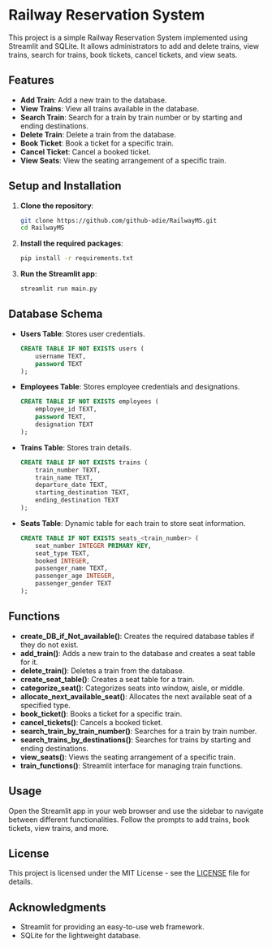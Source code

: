 # Railway Reservation System

This project is a simple Railway Reservation System implemented using Streamlit and SQLite. It allows administrators to add and delete trains, view trains, search for trains, book tickets, cancel tickets, and view seats.

## Features

- **Add Train**: Add a new train to the database.
- **View Trains**: View all trains available in the database.
- **Search Train**: Search for a train by train number or by starting and ending destinations.
- **Delete Train**: Delete a train from the database.
- **Book Ticket**: Book a ticket for a specific train.
- **Cancel Ticket**: Cancel a booked ticket.
- **View Seats**: View the seating arrangement of a specific train.

## Setup and Installation

1. **Clone the repository**:
    ```sh
    git clone https://github.com/github-adie/RailwayMS.git
    cd RailwayMS
    ```

2. **Install the required packages**:
    ```sh
    pip install -r requirements.txt
    ```

3. **Run the Streamlit app**:
    ```sh
    streamlit run main.py
    ```

## Database Schema

- **Users Table**: Stores user credentials.
    ```sql
    CREATE TABLE IF NOT EXISTS users (
        username TEXT,
        password TEXT
    );
    ```

- **Employees Table**: Stores employee credentials and designations.
    ```sql
    CREATE TABLE IF NOT EXISTS employees (
        employee_id TEXT,
        password TEXT,
        designation TEXT
    );
    ```

- **Trains Table**: Stores train details.
    ```sql
    CREATE TABLE IF NOT EXISTS trains (
        train_number TEXT,
        train_name TEXT,
        departure_date TEXT,
        starting_destination TEXT,
        ending_destination TEXT
    );
    ```

- **Seats Table**: Dynamic table for each train to store seat information.
    ```sql
    CREATE TABLE IF NOT EXISTS seats_<train_number> (
        seat_number INTEGER PRIMARY KEY,
        seat_type TEXT,
        booked INTEGER,
        passenger_name TEXT,
        passenger_age INTEGER,
        passenger_gender TEXT
    );
    ```

## Functions

- **create_DB_if_Not_available()**: Creates the required database tables if they do not exist.
- **add_train()**: Adds a new train to the database and creates a seat table for it.
- **delete_train()**: Deletes a train from the database.
- **create_seat_table()**: Creates a seat table for a train.
- **categorize_seat()**: Categorizes seats into window, aisle, or middle.
- **allocate_next_available_seat()**: Allocates the next available seat of a specified type.
- **book_ticket()**: Books a ticket for a specific train.
- **cancel_tickets()**: Cancels a booked ticket.
- **search_train_by_train_number()**: Searches for a train by train number.
- **search_trains_by_destinations()**: Searches for trains by starting and ending destinations.
- **view_seats()**: Views the seating arrangement of a specific train.
- **train_functions()**: Streamlit interface for managing train functions.

## Usage

Open the Streamlit app in your web browser and use the sidebar to navigate between different functionalities. Follow the prompts to add trains, book tickets, view trains, and more.

## License

This project is licensed under the MIT License - see the [LICENSE](LICENSE) file for details.

## Acknowledgments

- Streamlit for providing an easy-to-use web framework.
- SQLite for the lightweight database.

